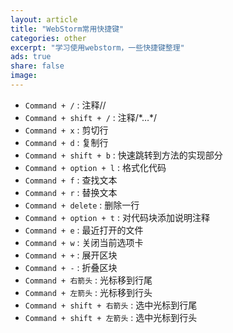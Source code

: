 ```yaml
---
layout: article
title: "WebStorm常用快捷键"
categories: other
excerpt: "学习使用webstorm，一些快捷键整理"
ads: true
share: false
image:
---
```


* `Command + /` : 注释//
* `Command + shift + /` : 注释/\*…\*/ 
* `Command + x` : 剪切行
* `Command + d` : 复制行
* `Command + shift + b` : 快速跳转到方法的实现部分
* `Command + option + l` : 格式化代码
* `Command + f` : 查找文本
* `Command + r` : 替换文本
* `Command + delete` : 删除一行
* `Command + option + t` : 对代码块添加说明注释
* `Command + e` : 最近打开的文件
* `Command + w` : 关闭当前选项卡
* `Command + +` : 展开区块
* `Command + -` : 折叠区块
* `Command + 右箭头` : 光标移到行尾
* `Command + 左箭头` : 光标移到行头
* `Command + shift + 右箭头` : 选中光标到行尾
* `Command + shift + 左箭头` : 选中光标到行头